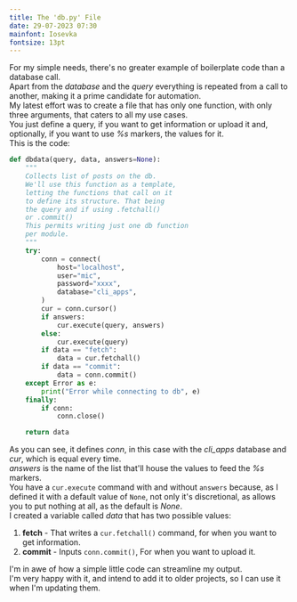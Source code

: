 ```yaml
---
title: The 'db.py' File
date: 29-07-2023 07:30
mainfont: Iosevka
fontsize: 13pt
---
```



For my simple needs, there's no greater example of boilerplate code than a
database call.  
Apart from the *database* and the *query* everything is repeated from a call to
another, making it a prime candidate for automation.  
My latest effort was to create a file that has only one function, with only
three arguments, that caters to all my use cases.  
You just define a query, if you want to get information or upload it
and, optionally, if you want to use *%s* markers, the values for it.  
This is the code:  
  
```python
def dbdata(query, data, answers=None):
    """
    Collects list of posts on the db.
    We'll use this function as a template,
    letting the functions that call on it
    to define its structure. That being
    the query and if using .fetchall()
    or .commit()
    This permits writing just one db function
    per module.
    """
    try:
        conn = connect(
            host="localhost",
            user="mic",
            password="xxxx",
            database="cli_apps",
        )
        cur = conn.cursor()
        if answers:
            cur.execute(query, answers)
        else:
            cur.execute(query)
        if data == "fetch":
            data = cur.fetchall()
        if data == "commit":
            data = conn.commit()
    except Error as e:
        print("Error while connecting to db", e)
    finally:
        if conn:
            conn.close()

    return data
```
  
As you can see, it defines *conn*, in this case with the *cli_apps* database and
*cur*, which is equal every time.  
*answers* is the name of the list that'll house the values to feed the *%s*
markers.  
You have a `cur.execute` command with and without `answers` because, as I defined it with
a default value of `None`, not only it's discretional, as allows you to put
nothing at all, as the default is *None*.  
I created a variable called *data* that has two possible values:  
  
1. **fetch** - That writes a `cur.fetchall()` command, for when you want to get
   information.  
2. **commit** - Inputs `conn.commit()`, For when you want to upload it.  
  
I'm in awe of how a simple little code can streamline my output.  
I'm very happy with it, and intend to add it to older projects, so I can use it
when I'm updating them.
